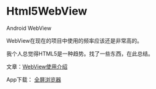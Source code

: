 # Html5WebView
Android WebView

WebView在现在的项目中使用的频率应该还是非常高的。

我个人总觉得HTML5是一种趋势。找了一些东西，在此总结。

文章：[WebView使用介绍](http://www.jianshu.com/p/3fcf8ba18d7f)


App下载：
[全屏浏览器](http://fir.im/2xmq)
